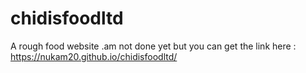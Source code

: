 # chidisfoodltd
A rough food website .am not done yet but you can get the link here : https://nukam20.github.io/chidisfoodltd/
